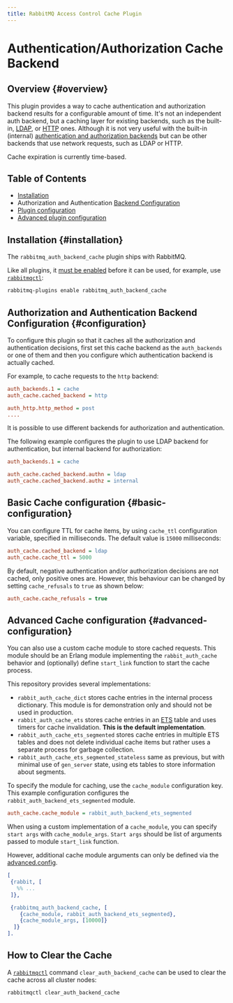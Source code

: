 ```yaml
---
title: RabbitMQ Access Control Cache Plugin
---
```

<!--
Copyright (c) 2007-2025 Broadcom. All Rights Reserved. The term "Broadcom" refers to Broadcom Inc. and/or its subsidiaries.

All rights reserved. This program and the accompanying materials
are made available under the terms of the under the Apache License,
Version 2.0 (the "License”); you may not use this file except in compliance
with the License. You may obtain a copy of the License at

https://www.apache.org/licenses/LICENSE-2.0

Unless required by applicable law or agreed to in writing, software
distributed under the License is distributed on an "AS IS" BASIS,
WITHOUT WARRANTIES OR CONDITIONS OF ANY KIND, either express or implied.
See the License for the specific language governing permissions and
limitations under the License.
-->

# Authentication/Authorization Cache Backend

## Overview {#overview}

This plugin provides a way to cache authentication and authorization backend 
results for a configurable amount of time. It's not an independent auth backend,
but a caching layer for existing backends, such as the built-in, [LDAP](./ldap),
or [HTTP](https://github.com/rabbitmq/rabbitmq-server/tree/main/deps/rabbitmq_auth_backend_http) ones.
Although it is not very useful with the 
built-in (internal) [authentication and authorization backends](./access-control) but can be other
backends that use network requests, such as LDAP or HTTP.

Cache expiration is currently time-based. 

## Table of Contents

 * [Installation](#installation)
 * Authorization and Authentication [Backend Configuration](#configuration)
 * [Plugin configuration](#basic-configuration)
 * [Advanced plugin configuration](#advanced-configuration)

## Installation {#installation}

The `rabbitmq_auth_backend_cache` plugin ships with RabbitMQ.

Like all plugins, it [must be enabled](./plugins) before it can be used, for example,
use [`rabbitmqctl`](./cli):

```bash
rabbitmq-plugins enable rabbitmq_auth_backend_cache
```

## Authorization and Authentication Backend Configuration {#configuration}

To configure this plugin so that it caches all the authorization and authentication
decisions, first set this cache backend as the `auth_backends` or one
of them and then you configure which authentication backend is actually cached.

For example, to cache requests to the `http` backend:

```ini
auth_backends.1 = cache
auth_cache.cached_backend = http

auth_http.http_method = post
....
```

It is possible to use different backends for authorization and authentication.

The following example configures the plugin to use LDAP backend for 
authentication, but internal backend for authorization:

```ini 
auth_backends.1 = cache

auth_cache.cached_backend.authn = ldap
auth_cache.cached_backend.authz = internal
```

## Basic Cache configuration {#basic-configuration}

You can configure TTL for cache items, by using `cache_ttl` configuration variable, 
specified in milliseconds. The default value is `15000` milliseconds:

```ini 
auth_cache.cached_backend = ldap
auth_cache.cache_ttl = 5000
```

By default, negative authentication and/or authorization decisions are not cached,
only positive ones are. However, this behaviour can be changed by setting `cache_refusals` to `true`
as shown below: 

```ini
auth_cache.cache_refusals = true
```

## Advanced Cache configuration {#advanced-configuration}

You can also use a custom cache module to store cached requests. This module 
should be an Erlang module implementing the `rabbit_auth_cache` behavior and
(optionally) define `start_link` function to start the cache process.

This repository provides several implementations:

* `rabbit_auth_cache_dict` stores cache entries in the internal process dictionary.
  This module is for demonstration only and should not be used in production.
* `rabbit_auth_cache_ets` stores cache entries in an [ETS](https://learnyousomeerlang.com/ets) 
  table and uses timers for cache invalidation. **This is the default implementation**.
* `rabbit_auth_cache_ets_segmented` stores cache entries in multiple ETS tables 
  and does not delete individual cache items but rather uses a separate process for garbage collection.
* `rabbit_auth_cache_ets_segmented_stateless` same as previous, but with minimal
   use of `gen_server` state, using ets tables to store information about segments.

To specify the module for caching, use the `cache_module` configuration key.
This example configuration configures the `rabbit_auth_backend_ets_segmented` module.

```ini 
auth_cache.cache_module = rabbit_auth_backend_ets_segmented
```

When using a custom implementation of a `cache_module`, you can specify `start args`
with `cache_module_args`. `Start args` should be list of arguments passed to 
module `start_link` function.

However, additional cache module arguments can only be defined via the 
[advanced.config](./configure#advanced-config-file).

```erlang 
[
 {rabbit, [
   %% ...
 ]},

 {rabbitmq_auth_backend_cache, [
    {cache_module, rabbit_auth_backend_ets_segmented},
    {cache_module_args, [10000]}
  ]}
].
```


## How to Clear the Cache

A [`rabbitmqctl`](./man/rabbitmqctl.8) command `clear_auth_backend_cache`
can be used  to clear the cache across all cluster nodes:

```bash 
rabbitmqctl clear_auth_backend_cache
```
